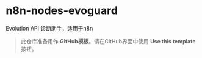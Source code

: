 # n8n-nodes-evoguard

Evolution API 诊断助手，适用于n8n

> 此仓库准备用作 **GitHub模板**。请在GitHub界面中使用 **Use this template** 按钮。